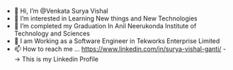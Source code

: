 - 👋 Hi, I’m @Venkata Surya Vishal
- 👀 I’m interested in Learning New things and New Technologies
- 🌱 I’m completed my Graduation In Anil Neerukonda Institute of Technology and Sciences 
- 💞️ I am Working as a Software Engineer in Tekworks Enterprise Limited
- 📫 How to reach me ... https://www.linkedin.com/in/surya-vishal-ganti/ --> This is my Linkedin Profile
